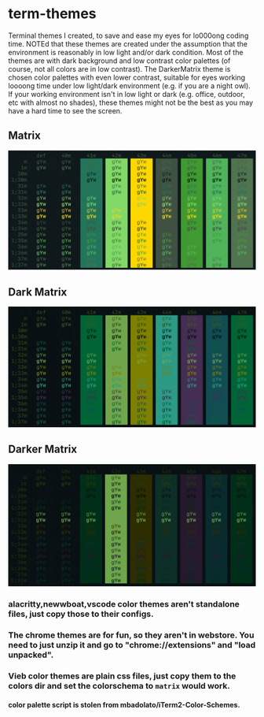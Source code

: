# term-themes

Terminal themes I created, to save and ease my eyes for lo000ong coding time. NOTEd that these themes are created under the assumption that the environment is reasonably in low light and/or dark condition. Most of the themes are with dark background and low contrast color palettes (of course, not all colors are in low contrast). The DarkerMatrix theme is chosen color palettes with even lower contrast, suitable for eyes working loooong time under low light/dark environment (e.g. if you are a night owl). If your working environment isn't in low light or dark (e.g. office, outdoor, etc with almost no shades), these themes might not be the best as you may have a hard time to see the screen.

## Matrix

![Screenshot](screenshots/matrix.png)

## Dark Matrix

![Screenshot](screenshots/darkmatrix.png)

## Darker Matrix

![Screenshot](screenshots/darkermatrix.png)

### alacritty,newwboat,vscode color themes aren't standalone files, just copy those to their configs.

### The chrome themes are for fun, so they aren't in webstore. You need to just unzip it and go to "chrome://extensions" and "load unpacked".

### Vieb color themes are plain css files, just copy them to the colors dir and set the colorschema to `matrix` would work.

#### color palette script is stolen from mbadolato/iTerm2-Color-Schemes.

